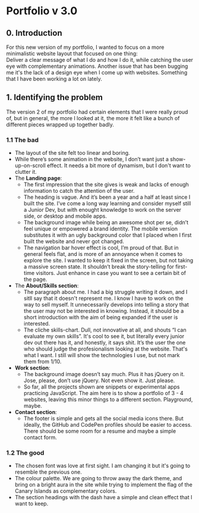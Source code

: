 # Portfolio v 3.0

## 0. Introduction

For this new version of my portfolio, I wanted to focus on a more minimalistic website layout that focused on one thing:  
Deliver a clear message of what I do and how I do it, while catching the user eye with complementary animations.
Another issue that has been bugging me it's the lack of a design eye when I come up with websites. Something that I have been working a lot on lately.

## 1. Identifying the problem

The version 2 of my portfolio had certain elements that I were really proud of, but in general, the more I looked at it, the more it felt like a bunch of different pieces wrapped up together badly.

### 1.1 The bad

- The layout of the site felt too linear and boring.
- While there’s some animation in the website, I don’t want just a show-up-on-scroll effect. It needs a bit more of dynamism, but I don't want to clutter it.
- The **Landing page**:
  - The first impression that the site gives is weak and lacks of enough information to catch the attention of the user.
  - The heading is vague. And it’s been a year and a half at least since I built the site. I’ve come a long way learning and consider myself still a Junior Dev, but with enought knowledge to work on the server side, or desktop and mobile apps.
  - The background image while being an awesome shot per se, didn’t feel unique or empowered a brand identity. The mobile version substitutes it with an ugly background color that I placed when I first built the website and never got changed.
  - The navigation bar hover effect is cool, I’m proud of that. But in general feels flat, and is more of an annoyance when it comes to explore the site. I wanted to keep it fixed in the screen, but not taking a massive screen state. It shouldn’t break the story-telling for first-time visitors. Just enhance in case you want to see a certain bit of the page.
- The **About/Skills section**:
  - The paragraph about me. I had a big struggle writing it down, and I sitll say that it doesn't represent me. I know I have to work on the way to sell myself. It unnecessarily develops into telling a story that the user may not be interested in knowing. Instead, it should be a short introduction with the aim of being expanded if the user is interested.
  - The cliche skills-chart. Dull, not innovative at all, and shouts “I can evaluate my own skills”. It's cool to see it, but literally every junior dev out there has it, and honestly, it says shit. It’s the user the one who should judge the profesionalism looking at the website. That's what I want. I still will show the technologies I use, but not mark them from 1/10.
- **Work section**:
  - The background image doesn’t say much. Plus it has jQuery on it. Jose, please, don’t use jQuery. Not even show it. Just please.
  - So far, all the projects shown are snippets or experimental apps practicing JavaScript. The aim here is to show a portfolio of 3 - 4 websites, leaving this minor things to a different section. Playground, maybe.
- **Contact section**:
  - The footer is simple and gets all the social media icons there. But ideally, the GitHub and CodePen profiles should be easier to access. There should be some room for a resume and maybe a simple contact form.

### 1.2 The good

- The chosen font was love at first sight. I am changing it but it's going to resemble the previous one.
- The colour palette. We are going to throw away the dark theme, and bring on a bright aura in the site while trying to implement the flag of the Canary Islands as complementary colors.
- The section headings with the dash have a simple and clean effect that I want to keep.
